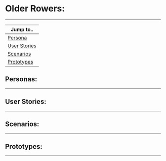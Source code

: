 # Older Rowers:
----------------------------------

|Jump to..|
|---------|
|[Persona](#personas)|
|[User Stories](#user-stories)|
|[Scenarios](#scenarios)|
|[Prototypes](#prototypes)|

## Personas:
----------------------------------

## User Stories:
----------------------------------

## Scenarios:
----------------------------------

## Prototypes:
----------------------------------
